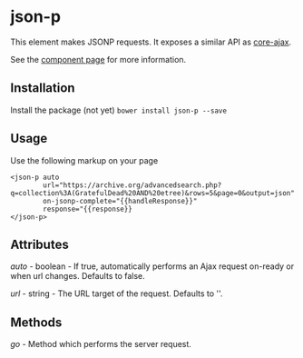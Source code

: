 json-p
======
This element makes JSONP requests.  It exposes a similar API as [core-ajax](https://www.polymer-project.org/docs/elements/core-elements.html#core-ajax).

See the [component page](https://github.com/404) for more information.

## Installation

Install the package (not yet)
`bower install json-p --save`

## Usage

Use the following markup on your page
```
<json-p auto
        url="https://archive.org/advancedsearch.php?q=collection%3A(GratefulDead%20AND%20etree)&rows=5&page=0&output=json"
        on-jsonp-complete="{{handleResponse}}"
        response="{{response}}
</json-p>
```

## Attributes

*auto* - boolean - If true, automatically performs an Ajax request on-ready or when url changes. Defaults to false.

*url* - string - The URL target of the request. Defaults to ''.

## Methods

*go* - Method which performs the server request.
